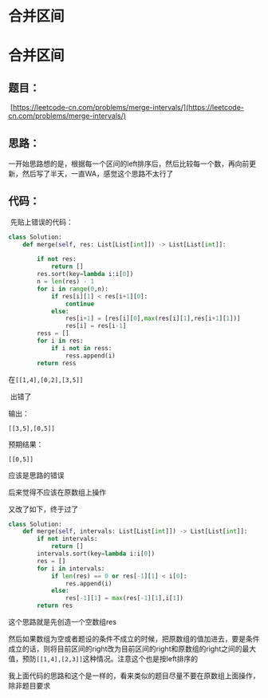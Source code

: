 # 合并区间


# 合并区间

## 题目：

​	[https://leetcode-cn.com/problems/merge-intervals/](https://leetcode-cn.com/problems/merge-intervals/)

## 思路：

​		一开始思路想的是，根据每一个区间的left排序后，然后比较每一个数，再向前更新，然后写了半天，一直WA，感觉这个思路不太行了

## 代码：

​	先贴上错误的代码：

			

```python
class Solution:
    def merge(self, res: List[List[int]]) -> List[List[int]]:
        
        if not res:
            return []
        res.sort(key=lambda i:i[0])
        n = len(res) - 1
        for i in range(0,n):
            if res[i][1] < res[i+1][0]:
                continue
            else:
                res[i+1] = [res[i][0],max(res[i][1],res[i+1][1])]
                res[i] = res[i-1]
        ress = []
        for i in res:
            if i not in ress:
                ress.append(i)
        return ress
```

在`[[1,4],[0,2],[3,5]]`

​	出错了

输出：

`[[3,5],[0,5]]`

预期结果：

`[[0,5]]`

应该是思路的错误

后来觉得不应该在原数组上操作

又改了如下，终于过了

```python
class Solution:
    def merge(self, intervals: List[List[int]]) -> List[List[int]]:
        if not intervals:
            return []
        intervals.sort(key=lambda i:i[0])
        res = []
        for i in intervals:
            if len(res) == 0 or res[-1][1] < i[0]:
                res.append(i)
            else:
                res[-1][1] = max(res[-1][1],i[1])
        return res
```

这个思路就是先创造一个空数组res

然后如果数组为空或者题设的条件不成立的时候，把原数组的值加进去，要是条件成立的话，则将目前区间的right改为目前区间的right和原数组的right之间的最大值，预防`[[1,4],[2,3]]`这种情况。注意这个也是按left排序的

我上面代码的思路和这个是一样的，看来类似的题目尽量不要在原数组上面操作，除非题目要求


